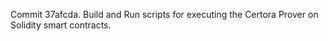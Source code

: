 Commit 37afcda.                    Build and Run scripts for executing the Certora Prover on Solidity smart contracts.